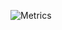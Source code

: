 ![Metrics](https://metrics.lecoq.io/algers?template=classic&base.metadata=0&languages=1&introduction=1&stars=1&gists=1&activity=1&lines=1&projects=1&topics=1&isocalendar=1&isocalendar.duration=full-year&languages.limit=8&languages.sections=most-used&languages.colors=github&languages.threshold=0%25&languages.indepth=false&languages.categories=markup%2C%20programming&languages.recent.categories=markup%2C%20programming&languages.recent.load=300&languages.recent.days=14&introduction.title=true&stars.limit=4&topics.mode=starred&topics.sort=stars&topics.limit=15&projects.limit=4&projects.descriptions=false&activity.limit=5&activity.load=300&activity.days=14&activity.filter=all&activity.visibility=all&activity.timestamps=false&config.timezone=America%2FChicago&config.display=large)
